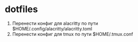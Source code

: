 # dotfiles

1. Перенести конфиг для alacritty по пути $HOME/.config/alacritty/alacritty.toml
2. Перенести конфиг для tmux по пути $HOME/.tmux.conf